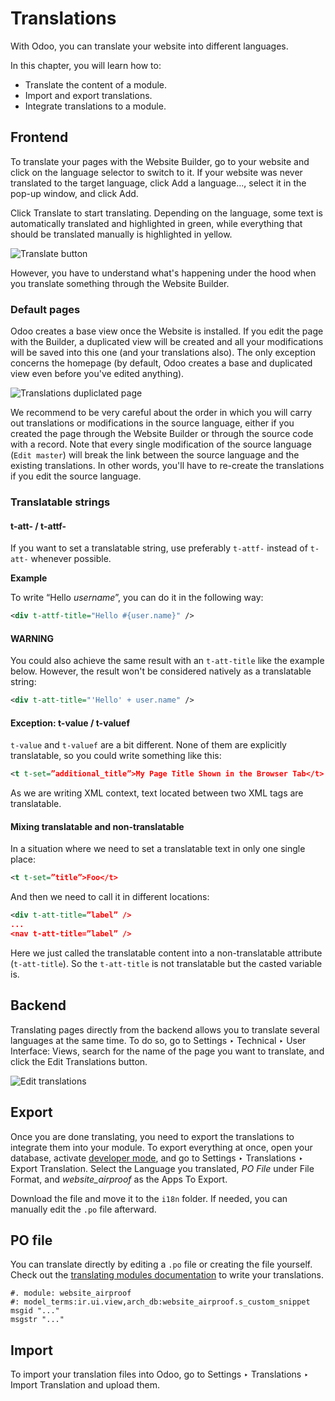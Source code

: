 # Translations

With Odoo, you can translate your website into different languages.

In this chapter, you will learn how to:

- Translate the content of a module.
- Import and export translations.
- Integrate translations to a module.

<a id="website-themes-translations-frontend"></a>

## Frontend

To translate your pages with the Website Builder, go to your website and click on the language
selector to switch to it. If your website was never translated to the target language, click
Add a language..., select it in the pop-up window, and click Add.

Click Translate to start translating. Depending on the language, some text is
automatically translated and highlighted in green, while everything that should be translated
manually is highlighted in yellow.

![Translate button](developer/howtos/website_themes/translations/translate-button.png)

However, you have to understand what's happening under the hood when you translate something
through the Website Builder.

<a id="website-themes-translations-frontend-default-pages"></a>

### Default pages

Odoo creates a base view once the Website is installed. If you edit the page with the Builder, a
duplicated view will be created and all your modifications will be saved into this one (and your
translations also). The only exception concerns the homepage (by default, Odoo creates a base and
duplicated view even before you've edited anything).

![Translations dupliclated page](developer/howtos/website_themes/translations/translations-page.png)

We recommend to be very careful about the order in which you will carry out translations or
modifications in the source language, either if you created the page through the Website Builder or
through the source code with a record. Note that every single modification of the source language
(`Edit master`) will break the link between the source language and the existing translations. In
other words, you'll have to re-create the translations if you edit the source language.

<a id="website-themes-translations-frontend-strings"></a>

### Translatable strings

<a id="website-themes-translations-frontend-strings-t-att"></a>

#### t-att- / t-attf-

If you want to set a translatable string, use preferably `t-attf-` instead of `t-att-` whenever
possible.

**Example**

To write “Hello *username*”, you can do it in the following way:

```xml
<div t-attf-title="Hello #{user.name}" />
```

#### WARNING
You could also achieve the same result with an `t-att-title` like the example below. However,
the result won't be considered natively as a translatable string:

```xml
<div t-att-title="'Hello' + user.name" />
```

<a id="website-themes-translations-frontend-strings-exception"></a>

#### Exception: t-value / t-valuef

`t-value` and `t-valuef` are a bit different. None of them are explicitly translatable, so you
could write something like this:

```xml
<t t-set=”additional_title”>My Page Title Shown in the Browser Tab</t>
```

As we are writing XML context, text located between two XML tags are translatable.

<a id="website-themes-translations-frontend-strings-mixing"></a>

#### Mixing translatable and non-translatable

In a situation where we need to set a translatable text in only one single
place:

```xml
<t t-set=”title”>Foo</t>
```

And then we need to call it in different locations:

```xml
<div t-att-title=”label” />
...
<nav t-att-title=”label” />
```

Here we just called the translatable content into a non-translatable attribute (`t-att-title`). So
the `t-att-title` is not translatable but the casted variable is.

<a id="website-themes-translations-backend"></a>

## Backend

Translating pages directly from the backend allows you to translate several languages at the same
time. To do so, go to Settings ‣ Technical ‣ User Interface: Views, search for
the name of the page you want to translate, and click the Edit Translations button.

![Edit translations](developer/howtos/website_themes/translations/edit-translations.png)

<a id="website-themes-translations-export"></a>

## Export

Once you are done translating, you need to export the translations to integrate them into your
module. To export everything at once, open your database, activate [developer mode](../../../applications/general/developer_mode.md#developer-mode), and go to Settings ‣ Translations ‣ Export Translation.
Select the Language you translated, *PO File* under File Format, and
*website_airproof* as the Apps To Export.

Download the file and move it to the `i18n` folder. If needed, you can manually edit the
`.po` file afterward.

<a id="website-themes-translations-po"></a>

## PO file

You can translate directly by editing a `.po` file or creating the file yourself. Check out
the [translating modules documentation](../translations.md) to write your translations.

```po
#. module: website_airproof
#: model_terms:ir.ui.view,arch_db:website_airproof.s_custom_snippet
msgid "..."
msgstr "..."
```

<a id="website-themes-translations-import"></a>

## Import

To import your translation files into Odoo, go to Settings ‣ Translations ‣
Import Translation and upload them.
